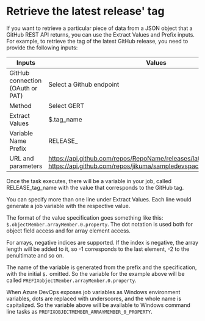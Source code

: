 # Retrieve the latest release' tag

If you want to retrieve a particular piece of data from
a JSON object that a GitHub REST API returns, you can use
the Extract Values and Prefix inputs. For example, to retrieve
the tag of the latest GitHub release, you need to provide the
following inputs:


|              Inputs              |      Values                  |
|----------------------------------|------------------------------|
| GitHub connection (OAuth or PAT) | Select a Github endpoint     |
| Method                           | Select GERT                  |
| Extract Values                   | $.tag_name                   |
| Variable Name Prefix             | RELEASE_
|URL and parameters| https://api.github.com/repos/RepoName/releases/latest  e.g: https://api.github.com/repos/jikuma/sampledevspacesapp/releasees/latest|

Once the task executes, there will be a variable in your job, called RELEASE_tag_name with the value that corresponds to the GitHub tag.

You can specify more than one line under Extract Values. Each line would
generate a job variable with the respective value.

The format of the value specification goes something like this:
`$.objectMember.arrayMember.0.property`. The dot notation is used both for
object field access and for array element access.

For arrays, negative indices are supported. If the index is negative,
the array length will be added to it, so -1 corresponds to the last element,
-2 to the penultimate and so on.

The name of the variable is generated from the prefix and the specification,
with the initial `$.` omitted. So the variable for the example above will be
called `PREFIXobjectMember.arrayMember.0.property`.

When Azure DevOps exposes job variables as Windows environment variables,
dots are replaced with underscores, and the whole name is capitalized. So
the variable above will be available to Windows command line tasks as `PREFIXOBJECTMEMBER_ARRAYMEMBER_0_PROPERTY`.